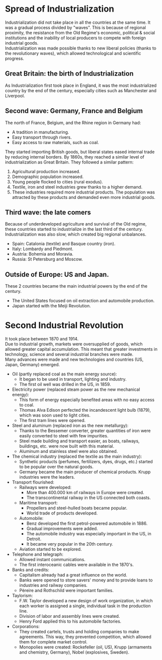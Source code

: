 # Spread of Industrialization
Industrialization did not take place in all the countries at the same time. It was a gradual process divided by "waves". This is because of regional proximity, the resistance from the Old Regime's economic, political & social institutions and the inability of local producers to compete with foreign industrial goods.  
Industrialization was made possible thanks to new liberal policies (thanks to the revolutionary waves), which allowed technological and scientific progress.

## Great Britain: the birth of Industrialization

As Industrialization first took place in England, it was the most industrialized country by the end of the century, especially cities such as Manchester and Liverpool.

## Second wave: Germany, France and Belgium
The north of France, Belgium, and the Rhine region in Germany had:
- A tradition in manufacturing.
- Easy transport through rivers.
- Easy access to raw materials, such as coal.

They started importing British goods, but liberal states eased internal trade by reducing internal borders. By 1860s, they reached a similar level of industrialization as Great Britain. They followed a similar pattern:
1. Agricultural production increased.
2. Demographic population increased.
3. Young people flocked to cities (rural exodus).
4. Textile, iron and steel industries grew thanks to a higher demand.
5. These industries required more industrial products. The population was attracted by these products and demanded even more industrial goods.

## Third wave: the late comers
Because of underdeveloped agriculture and survival of the Old regime, these countries started to industrialize in the last third of the century. Industrialization was also slow, which created big regional unbalances.
- Spain: Catalonia (textile) and Basque country (iron).
- Italy: Lombardy and Piedmont.
- Austria: Bohemia and Moravia.
- Russia: St Petersburg and Moscow.

## Outside of Europe: US and Japan.
These 2 countries became the main industrial powers by the end of the century.
- The United States focused on oil extraction and automobile production.
- Japan started with the Meiji Revolution.

# Second Industrial Revolution

It took place between 1870 and 1914.  
Due to industrial growth, markets were oversupplied of goods, which allowed greater capital accumulation. This meant that greater investments in technology, science and several industrial branches were made.  
Many advances were made and new technologies and countries (US, Japan, Germany) emerged.
- Oil (partly replaced coal as the main energy source):
    - It began to be used in transport, lighting and industry.
    - The first oil well was drilled in the US, in 1859.
- Electricity power (replaced steam power as the new mechanical energy): 
    - This form of energy especially benefited areas with no easy access to coal.
    - Thomas Alva Edison perfected the incandescent light bulb (1879), which was soon used to light cities.
    - The first tram lines were opened.
- Steel and aluminum (replaced iron as the new metallurgy):
    - Thanks to the Bessemer converter, greater quantities of iron were easily converted to steel with few impurities.
    - Steel made building and transport easier, as boats, railways, buildings, etc. were now built with this material.
    - Aluminum and stainless steel were also obtained.
- The chemical industry (replaced the textile as the main industry):
    - Synthetic products (perfumes, fertilizers, dyes, drugs, etc.) started to be popular over the natural goods.
    - Germany became the main producer of chemical products. Krupp industries were the leaders.
- Transport flourished:
    - Railways were developed:
        - More than 400.000 km of railways in Europe were created.
        - The transcontinental railway in the US connected both coasts.
    - Maritime transport:
        - Propellers and steel-hulled boats became popular.
        - World trade of products developed.
    - Automobile:
        - Benz developed the first petrol-powered automobile in 1886.
        - Gradual improvements were added.
        - The automobile industry was especially important in the US, in Detroit.
        - It became very popular in the 20th century.
    - Aviation started to be explored.
- Telephone and telegraph:
    - Allowed instant communications.
    - The first interoceanic cables were available in the 1870's.
- Banks and credits:
    - Capitalism already had a great influence on the world.
    - Banks were opened to store savers' money and to provide loans to industries and railway companies.
    - Pèreire and Rothschild were important families.
- Taylorism:
    - F.W. Taylor developed a new design of work organization, in which each worker is assigned a single, individual task in the production line.
    - Division of labor and assembly lines were created.
    - Henry Ford applied this to his automobile factories.
- Corporations:
    - They created cartels, trusts and holding companies to make agreements. This way, they prevented competition, which allowed them for complete market control.
    - Monopolies were created: Rockefeller (oil, US), Krupp (armaments and chemistry, Germany), Nobel (explosives, Sweden).
